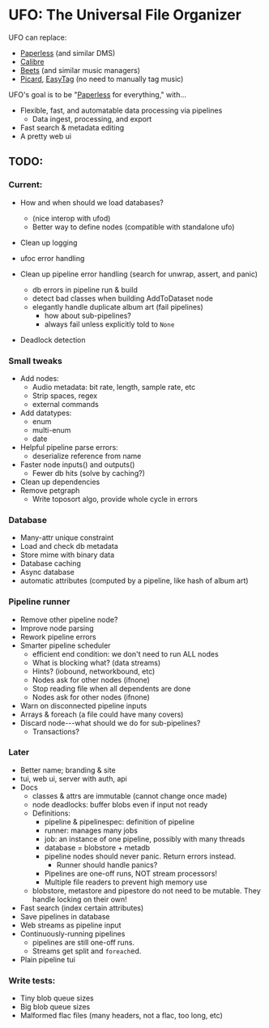 # UFO: The Universal File Organizer


UFO can replace:
- [Paperless] (and similar DMS)
- [Calibre]
- [Beets] (and similar music managers)
- [Picard], [EasyTag] (no need to manually tag music)


UFO's goal is to be "[Paperless] for everything," with...
- Flexible, fast, and automatable data processing via pipelines
  - Data ingest, processing, and export
- Fast search & metadata editing
- A pretty web ui


[Paperless]: https://docs.paperless-ngx.com
[Calibre]: https://calibre-ebook.com
[Beets]: https://beets.io
[Picard]: https://picard.musicbrainz.org/
[EasyTag]: https://wiki.gnome.org/Apps/EasyTAG

## TODO:

### Current:
- How and when should we load databases?
  - (nice interop with ufod)
  - Better way to define nodes (compatible with standalone ufo)
- Clean up logging
- ufoc error handling

- Clean up pipeline error handling (search for unwrap, assert, and panic)
  - db errors in pipeline run & build
  - detect bad classes when building AddToDataset node
  - elegantly handle duplicate album art (fail pipelines)
    - how about sub-pipelines?
    - always fail unless explicitly told to `None`
- Deadlock detection



### Small tweaks
- Add nodes:
  - Audio metadata: bit rate, length, sample rate, etc
  - Strip spaces, regex
  - external commands
- Add datatypes:
  - enum
  - multi-enum
  - date
- Helpful pipeline parse errors:
  - deserialize reference from name
- Faster node inputs() and outputs()
  - Fewer db hits (solve by caching?)
- Clean up dependencies
- Remove petgraph
  - Write toposort algo, provide whole cycle in errors

### Database
- Many-attr unique constraint
- Load and check db metadata
- Store mime with binary data
- Database caching
- Async database
- automatic attributes (computed by a pipeline, like hash of album art)


### Pipeline runner
- Remove other pipeline node?
- Improve node parsing
- Rework pipeline errors
- Smarter pipeline scheduler
  - efficient end condition: we don't need to run ALL nodes
  - What is blocking what? (data streams)
  - Hints? (iobound, networkbound, etc)
  - Nodes ask for other nodes (ifnone)
  - Stop reading file when all dependents are done
  - Nodes ask for other nodes (ifnone)
- Warn on disconnected pipeline inputs
- Arrays & foreach (a file could have many covers)
- Discard node---what should we do for sub-pipelines?
  - Transactions?


### Later
- Better name; branding & site
- tui, web ui, server with auth, api
- Docs
  - classes & attrs are immutable (cannot change once made)
  - node deadlocks: buffer blobs even if input not ready
  - Definitions:
    - pipeline & pipelinespec: definition of pipeline
    - runner: manages many jobs
    - job: an instance of one pipeline, possibly with many threads
    - database = blobstore + metadb
    - pipeline nodes should never panic. Return errors instead.
      - Runner should handle panics?
    - Pipelines are one-off runs, NOT stream processors!
    - Multiple file readers to prevent high memory use
  - blobstore, metastore and pipestore do not need to be mutable. They handle locking on their own!
- Fast search (index certain attributes)
- Save pipelines in database
- Web streams as pipeline input
- Continuously-running pipelines
  - pipelines are still one-off runs.
  - Streams get split and `foreach`ed.
- Plain pipeline tui


### Write tests:
- Tiny blob queue sizes
- Big blob queue sizes
- Malformed flac files (many headers, not a flac, too long, etc)
